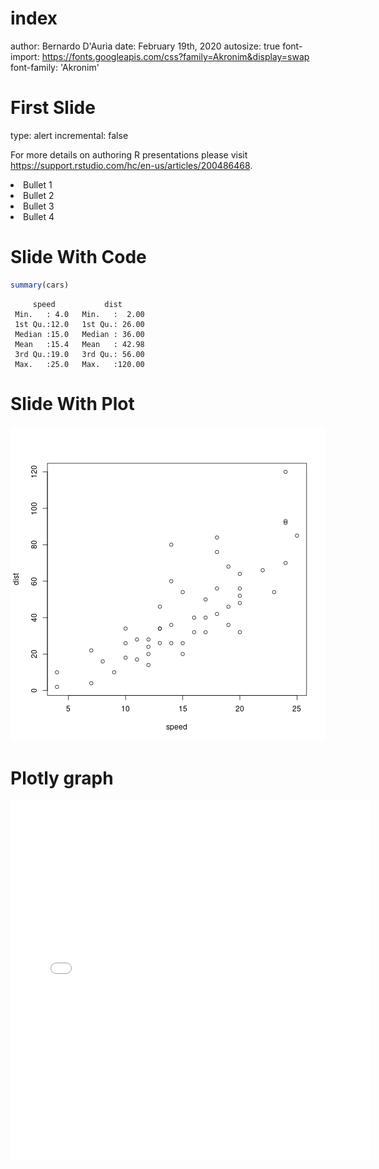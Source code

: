 index
========================================================
author: Bernardo D'Auria
date: February 19th, 2020
autosize: true
font-import: https://fonts.googleapis.com/css?family=Akronim&display=swap
font-family: 'Akronim'

<!-- https://bernardo-dauria.github.io/2020-02-19-RPres/ -->

First Slide
========================================================
type: alert
incremental: false

For more details on authoring R presentations please visit <https://support.rstudio.com/hc/en-us/articles/200486468>.

<li class="fragment fade-in" data-fragment-index="1">Bullet 1</li>
<li class="fragment fade-in" data-fragment-index="3">Bullet 2</li>
<li class="fragment fade-out" data-fragment-index="2">Bullet 3</li>
<li class="fragment fade-in" data-fragment-index="2">Bullet 4</li>

Slide With Code
========================================================


```r
summary(cars)
```

```
     speed           dist       
 Min.   : 4.0   Min.   :  2.00  
 1st Qu.:12.0   1st Qu.: 26.00  
 Median :15.0   Median : 36.00  
 Mean   :15.4   Mean   : 42.98  
 3rd Qu.:19.0   3rd Qu.: 56.00  
 Max.   :25.0   Max.   :120.00  
```

Slide With Plot
========================================================

![plot of chunk unnamed-chunk-2](index-figure/unnamed-chunk-2-1.png)

Plotly graph
========================================================



<iframe frameborder="0" seamless='seamless' scrolling=no width=576px height=576px src="plotly.html"></iframe>

